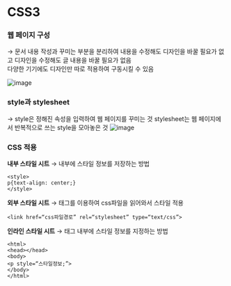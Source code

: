 # CSS3

### 웹 페이지 구성
→ 문서 내용 작성과 꾸미는 부분을 분리하여 내용을 수정해도 디자인을 바꿀 필요가 없고 디자인을 수정해도 글 내용을 바꿀 필요가 없음  
다양한 기기에도 디자인만 따로 적용하여 구동시킬 수 있음

![image](https://user-images.githubusercontent.com/59958929/103136858-5d43ce00-4707-11eb-9a2b-afc10f77b1ca.png)

### style과 stylesheet
→ style은 정해진 속성을 입력하여 웹 페이지를 꾸미는 것 
stylesheet는 웹 페이지에서 반복적으로 쓰는 style을 모아놓은 것
![image](https://user-images.githubusercontent.com/59958929/103136860-63d24580-4707-11eb-802d-aa5cb6abdacf.png)

### CSS 적용
<b>내부 스타일 시트</b>
→ <style></style> 내부에 스타일 정보를 저장하는 방법
```
<style>
p{text-align: center;}
</style>
```
<b>외부 스타일 시트</b>
→ <link>태그를 이용하여 css파일을 읽어와서 스타일 적용
```
<link href=“css파일경로” rel=“stylesheet” type=“text/css”>
```

<b>인라인 스타일 시트</b>
→ 태그 내부에 스타일 정보를 지정하는 방법
```
<html>
<head></head>
<body>
<p style=“스타일정보;”>
</body>
</html>
```
